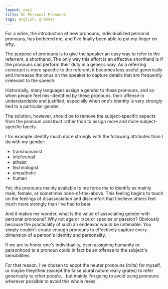```yaml
---
layout: post
title: On Personal Pronouns
tags: english, grammar
---
```


For a while, the introduction of new pronouns, individualized personal pronouns, has bothered me, and I've finally been able to put my finger on why.

The purpose of pronouns is to give the speaker an easy way to refer to the referrent, a shorthand. The only way this effort is an effective shorthand is if the pronouns can perform their duty in a generic way. As a referring construct is more specific to the referent, it becomes less useful generically and increases the onus on the speaker to capture details that are frequently irrelevant to the speech.

Historically, many languages assign a gender to these pronouns, and so when people feel mis-identified by these pronouns, their offense in understandable and justified, especially when one's identity is very strongly tied to a particular gender.

The solution, however, should be to remove the subject-specific aspects from the pronoun construct rather than to assign more and more subject-specific facets.

I for example identify much more strongly with the following attributes than I do with my gender:

- transhumanist
- intellectual
- atheist
- technologist
- empathetic
- human

Yet, the pronouns mainly available to me force me to identify as mainly male, female, or sometimes none-of-the-above. This feeling begins to touch on the feelings of disassociation and discomfort that I believe others feel much more strongly than I've had to bear.

And it makes me wonder, what is the value of associating gender with personal pronouns? Why not age or race or species or passion? Obviously because the practicality of such an endeavor would be untenable. You simply couldn't create enough pronouns to effectively capture every dimension of a person's identity and personality.

If we are to honor one's individuality, even assigning humanity or personhood to a pronoun could in fact be an offense to the subject's sensibilities.

For that reason, I've chosen to adopt the neuter pronouns (it/its) for myself, or maybe they/their (except the false plural nature really grates) to refer generically to other people... but mainly I'm going to avoid using pronouns wherever possible to avoid this whole mess.
